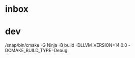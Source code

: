 

# inbox



# dev

/snap/bin/cmake -G Ninja -B build -DLLVM_VERSION=14.0.0 -DCMAKE_BUILD_TYPE=Debug